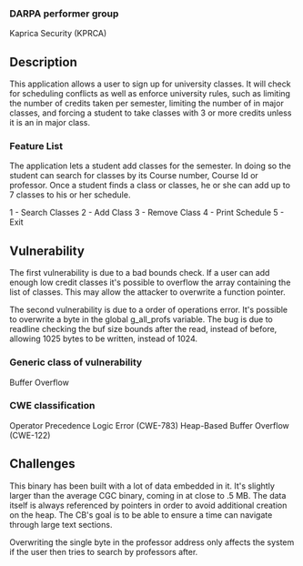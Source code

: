 ### DARPA performer group
Kaprica Security (KPRCA)

## Description

This application allows a user to sign up for university classes. It will check for scheduling conflicts
as well as enforce university rules, such as limiting the number of credits taken per semester,
limiting the number of in major classes, and forcing a student to take classes with 3 or more credits
unless it is an in major class.

### Feature List
The application lets a student add classes for the semester. In doing so the student can search for classes
by its Course number, Course Id or professor. Once a student finds a class or classes, he or she can
add up to 7 classes to his or her schedule.

1 - Search Classes
2 - Add Class
3 - Remove Class
4 - Print Schedule
5 - Exit

## Vulnerability

The first vulnerability is due to a bad bounds check. If a user can add enough low credit classes it's possible
to overflow the array containing the list of classes. This may allow the attacker to overwrite a function 
pointer.

The second vulnerability is due to a order of operations error. It's possible to overwrite a byte in the global
g_all_profs variable. The bug is due to readline checking the buf size bounds after the read, instead of before,
allowing 1025 bytes to be written, instead of 1024.

### Generic class of vulnerability

Buffer Overflow

### CWE classification

Operator Precedence Logic Error (CWE-783)
Heap-Based Buffer Overflow (CWE-122)

## Challenges

This binary has been built with a lot of data embedded in it. It's slightly larger than the average CGC
binary, coming in at close to .5 MB. The data itself is always referenced by pointers in order to avoid additional creation on the heap. The CB's goal is to be able to ensure a time can navigate through large text sections.

Overwriting the single byte in the professor address only affects the system if the user then tries to search by professors after.
